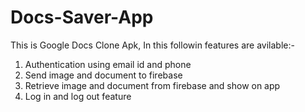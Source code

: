# Docs-Saver-App
This is Google Docs Clone Apk, In this followin features are avilable:-
1. Authentication using email id and phone
2. Send image and document to firebase
3. Retrieve image and document from firebase and show on app
4. Log in and log out feature
